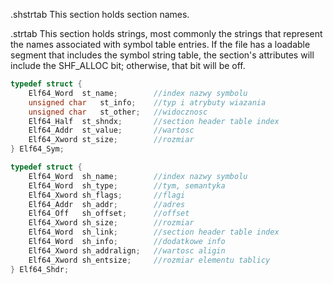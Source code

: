 .shstrtab
    This section holds section names.

.strtab
    This section holds strings, most commonly the strings that represent the names associated with symbol table entries. If the file has a loadable segment that includes the symbol string table, the section's attributes will include the SHF_ALLOC bit; otherwise, that bit will be off. 

```C
typedef struct {
	Elf64_Word	st_name;        //index nazwy symbolu
	unsigned char	st_info;    //typ i atrybuty wiazania
	unsigned char	st_other;   //widocznosc
	Elf64_Half	st_shndx;       //section header table index
	Elf64_Addr	st_value;       //wartosc
	Elf64_Xword	st_size;        //rozmiar
} Elf64_Sym;

typedef struct {
	Elf64_Word	sh_name;        //index nazwy symbolu
	Elf64_Word	sh_type;        //tym, semantyka
	Elf64_Xword	sh_flags;       //flagi
	Elf64_Addr	sh_addr;        //adres
	Elf64_Off	sh_offset;      //offset
	Elf64_Xword	sh_size;        //rozmiar
	Elf64_Word	sh_link;        //section header table index
	Elf64_Word	sh_info;        //dodatkowe info
	Elf64_Xword	sh_addralign;   //wartosc aligin
	Elf64_Xword	sh_entsize;     //rozmiar elementu tablicy
} Elf64_Shdr;
```